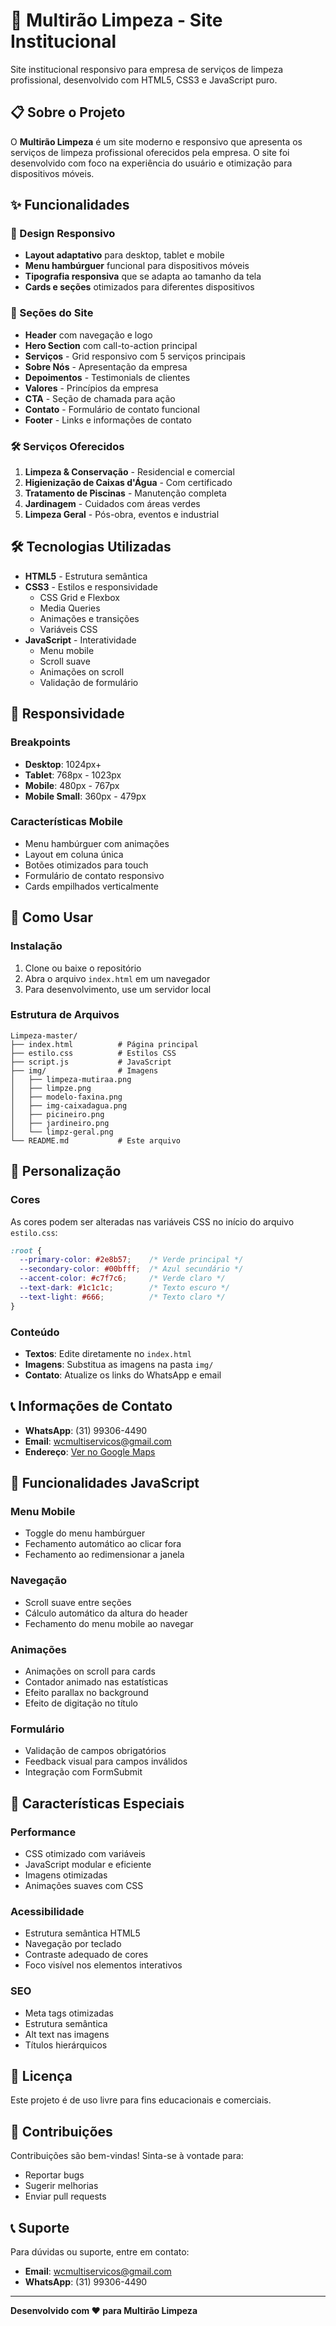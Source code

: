 # 🧽 Multirão Limpeza - Site Institucional

Site institucional responsivo para empresa de serviços de limpeza profissional, desenvolvido com HTML5, CSS3 e JavaScript puro.

## 📋 Sobre o Projeto

O **Multirão Limpeza** é um site moderno e responsivo que apresenta os serviços de limpeza profissional oferecidos pela empresa. O site foi desenvolvido com foco na experiência do usuário e otimização para dispositivos móveis.

## ✨ Funcionalidades

### 🎨 Design Responsivo
- **Layout adaptativo** para desktop, tablet e mobile
- **Menu hambúrguer** funcional para dispositivos móveis
- **Tipografia responsiva** que se adapta ao tamanho da tela
- **Cards e seções** otimizados para diferentes dispositivos

### 🚀 Seções do Site
- **Header** com navegação e logo
- **Hero Section** com call-to-action principal
- **Serviços** - Grid responsivo com 5 serviços principais
- **Sobre Nós** - Apresentação da empresa
- **Depoimentos** - Testimonials de clientes
- **Valores** - Princípios da empresa
- **CTA** - Seção de chamada para ação
- **Contato** - Formulário de contato funcional
- **Footer** - Links e informações de contato

### 🛠️ Serviços Oferecidos
1. **Limpeza & Conservação** - Residencial e comercial
2. **Higienização de Caixas d'Água** - Com certificado
3. **Tratamento de Piscinas** - Manutenção completa
4. **Jardinagem** - Cuidados com áreas verdes
5. **Limpeza Geral** - Pós-obra, eventos e industrial

## 🛠️ Tecnologias Utilizadas

- **HTML5** - Estrutura semântica
- **CSS3** - Estilos e responsividade
  - CSS Grid e Flexbox
  - Media Queries
  - Animações e transições
  - Variáveis CSS
- **JavaScript** - Interatividade
  - Menu mobile
  - Scroll suave
  - Animações on scroll
  - Validação de formulário

## 📱 Responsividade

### Breakpoints
- **Desktop**: 1024px+
- **Tablet**: 768px - 1023px
- **Mobile**: 480px - 767px
- **Mobile Small**: 360px - 479px

### Características Mobile
- Menu hambúrguer com animações
- Layout em coluna única
- Botões otimizados para touch
- Formulário de contato responsivo
- Cards empilhados verticalmente

## 🚀 Como Usar

### Instalação
1. Clone ou baixe o repositório
2. Abra o arquivo `index.html` em um navegador
3. Para desenvolvimento, use um servidor local

### Estrutura de Arquivos
```
Limpeza-master/
├── index.html          # Página principal
├── estilo.css          # Estilos CSS
├── script.js           # JavaScript
├── img/                # Imagens
│   ├── limpeza-mutiraa.png
│   ├── limpze.png
│   ├── modelo-faxina.png
│   ├── img-caixadagua.png
│   ├── picineiro.png
│   ├── jardineiro.png
│   └── limpz-geral.png
└── README.md           # Este arquivo
```

## 🎨 Personalização

### Cores
As cores podem ser alteradas nas variáveis CSS no início do arquivo `estilo.css`:
```css
:root {
  --primary-color: #2e8b57;    /* Verde principal */
  --secondary-color: #00bfff;  /* Azul secundário */
  --accent-color: #c7f7c6;     /* Verde claro */
  --text-dark: #1c1c1c;        /* Texto escuro */
  --text-light: #666;          /* Texto claro */
}
```

### Conteúdo
- **Textos**: Edite diretamente no `index.html`
- **Imagens**: Substitua as imagens na pasta `img/`
- **Contato**: Atualize os links do WhatsApp e email

## 📞 Informações de Contato

- **WhatsApp**: (31) 99306-4490
- **Email**: wcmultiservicos@gmail.com
- **Endereço**: [Ver no Google Maps](https://goo.gl/maps/DeaCEKsgvzb21hLn6)

## 🔧 Funcionalidades JavaScript

### Menu Mobile
- Toggle do menu hambúrguer
- Fechamento automático ao clicar fora
- Fechamento ao redimensionar a janela

### Navegação
- Scroll suave entre seções
- Cálculo automático da altura do header
- Fechamento do menu mobile ao navegar

### Animações
- Animações on scroll para cards
- Contador animado nas estatísticas
- Efeito parallax no background
- Efeito de digitação no título

### Formulário
- Validação de campos obrigatórios
- Feedback visual para campos inválidos
- Integração com FormSubmit

## 🌟 Características Especiais

### Performance
- CSS otimizado com variáveis
- JavaScript modular e eficiente
- Imagens otimizadas
- Animações suaves com CSS

### Acessibilidade
- Estrutura semântica HTML5
- Navegação por teclado
- Contraste adequado de cores
- Foco visível nos elementos interativos

### SEO
- Meta tags otimizadas
- Estrutura semântica
- Alt text nas imagens
- Títulos hierárquicos

## 📄 Licença

Este projeto é de uso livre para fins educacionais e comerciais.

## 🤝 Contribuições

Contribuições são bem-vindas! Sinta-se à vontade para:
- Reportar bugs
- Sugerir melhorias
- Enviar pull requests

## 📞 Suporte

Para dúvidas ou suporte, entre em contato:
- **Email**: wcmultiservicos@gmail.com
- **WhatsApp**: (31) 99306-4490

---

**Desenvolvido com ❤️ para Multirão Limpeza**
